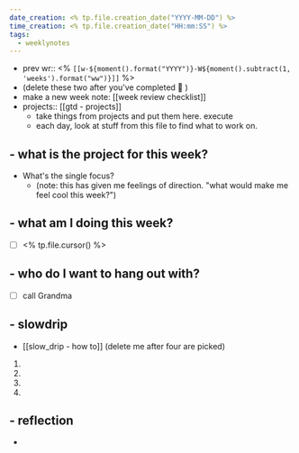 ```yaml
---
date_creation: <% tp.file.creation_date("YYYY-MM-DD") %>
time_creation: <% tp.file.creation_date("HH:mm:SS") %>
tags:
  - weeklynotes
---
```

- prev wr:: <% `[[w-${moment().format("YYYY")}-W${moment().subtract(1, 'weeks').format("ww")}]]` %>
- (delete these two after you've completed 💙 )
- make a new week note: [[week review checklist]]
- projects:: [[gtd - projects]]
	- take things from projects and put them here. execute
	- each day, look at stuff from this file to find what to work on.

## - what is the project for this week?
- What's the single focus?
	- (note: this has given me feelings of direction. "what would make me feel cool this week?")

##  - what am I doing this week?
- [ ] <% tp.file.cursor() %>

## - who do I want to hang out with?
- [ ] call Grandma

## - slowdrip
- [[slow_drip - how to]] (delete me after four are picked)
1. 
2. 
3. 
4. 

## - reflection
- 